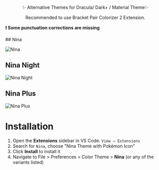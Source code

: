 <div align="center">
  <p>✨ Alternative Themes for Dracula/ Dark+ / Material Theme✨</p>
  <p> Recommended to use Bracket Pair Colorizer 2 Extension.</p>
</div>

<div>
  <p><b>❗ Some punctuation corrections are missing</b></p>
## Nina
  
![Nina](https://i.ibb.co/cNtGP4h/nina.png)

## Nina Night
![Nina Night](https://i.ibb.co/bNg64w4/nina-night.png)
  
## Nina Plus
![Nina Plus](https://i.ibb.co/MST0TFB/nina-plus.png)

# Installation

1. Open the **Extensions** sidebar in VS Code. `View → Extensions`
1. Search for `Nina`, choose "Nina Theme with Pokémon Icon"
1. Click **Install** to install it
1. Navigate to File > Preferences > Color Theme > **Nina** (or any of the variants listed)
</div>
